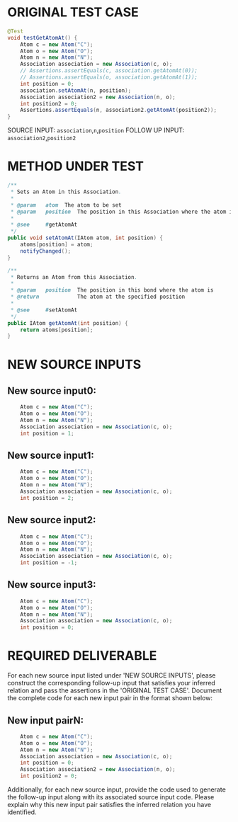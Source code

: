 # ORIGINAL TEST CASE
```java
@Test
void testGetAtomAt() {
    Atom c = new Atom("C");
    Atom o = new Atom("O");
    Atom n = new Atom("N");
    Association association = new Association(c, o);
    // Assertions.assertEquals(c, association.getAtomAt(0));
    // Assertions.assertEquals(o, association.getAtomAt(1));
    int position = 0;
    association.setAtomAt(n, position);
    Association association2 = new Association(n, o);
    int position2 = 0;
    Assertions.assertEquals(n, association2.getAtomAt(position2));
}

```
SOURCE INPUT: `association`,`n`,`position`
FOLLOW UP INPUT: `association2`,`position2`


# METHOD UNDER TEST
```java
/**
 * Sets an Atom in this Association.
 *
 * @param   atom  The atom to be set
 * @param   position  The position in this Association where the atom is to be inserted
 *
 * @see     #getAtomAt
 */
public void setAtomAt(IAtom atom, int position) {
    atoms[position] = atom;
    notifyChanged();
}

/**
 * Returns an Atom from this Association.
 *
 * @param   position  The position in this bond where the atom is
 * @return            The atom at the specified position
 *
 * @see     #setAtomAt
 */
public IAtom getAtomAt(int position) {
    return atoms[position];
}

```


# NEW SOURCE INPUTS
## New source input0:
```java
    Atom c = new Atom("C");
    Atom o = new Atom("O");
    Atom n = new Atom("N");
    Association association = new Association(c, o);
    int position = 1;
```

## New source input1:
```java
    Atom c = new Atom("C");
    Atom o = new Atom("O");
    Atom n = new Atom("N");
    Association association = new Association(c, o);
    int position = 2;
```

## New source input2:
```java
    Atom c = new Atom("C");
    Atom o = new Atom("O");
    Atom n = new Atom("N");
    Association association = new Association(c, o);
    int position = -1;
```

## New source input3:
```java
    Atom c = new Atom("C");
    Atom o = new Atom("O");
    Atom n = new Atom("N");
    Association association = new Association(c, o);
    int position = 0;
```



# REQUIRED DELIVERABLE
For each new source input listed under 'NEW SOURCE INPUTS', please construct the corresponding follow-up input that satisfies your inferred relation and pass the assertions in the 'ORIGINAL TEST CASE'. Document the complete code for each new input pair in the format shown below:
## New input pairN:
```java
    Atom c = new Atom("C");
    Atom o = new Atom("O");
    Atom n = new Atom("N");
    Association association = new Association(c, o);
    int position = 0;
    Association association2 = new Association(n, o);
    int position2 = 0;
```

Additionally, for each new source input, provide the code used to generate the follow-up input along with its associated source input code. Please explain why this new input pair satisfies the inferred relation you have identified.